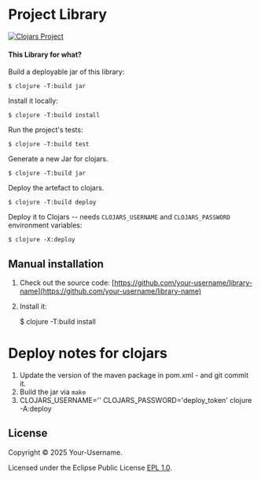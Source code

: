 # Project Library


[![Clojars Project](https://img.shields.io/clojars/v/your-namespace/library-name.svg)](https://clojars.org/your-namespace/library-name)


#### This Library for what?

Build a deployable jar of this library:

    $ clojure -T:build jar

Install it locally:

    $ clojure -T:build install

Run the project's tests:

    $ clojure -T:build test

Generate a new Jar for clojars.

    $ clojure -T:build jar

Deploy the artefact to clojars.

    $ clojure -T:build deploy


Deploy it to Clojars -- needs `CLOJARS_USERNAME` and `CLOJARS_PASSWORD` environment variables:

    $ clojure -X:deploy


## Manual installation

1. Check out the source code: [https://github.com/your-username/library-name](https://github.com/your-username/library-name)
2. Install it:

    $ clojure -T:build install


# Deploy notes for clojars

1. Update the version of the maven package in pom.xml - and git commit it.
2. Build the jar via `make`
3. CLOJARS_USERNAME='' CLOJARS_PASSWORD='deploy_token' clojure -A:deploy

## License

Copyright &copy; 2025 Your-Username.

Licensed under the Eclipse Public License [EPL 1.0](LICENSE).
